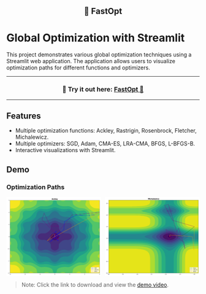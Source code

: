 <h2 align="center">🧬 FastOpt</h2>

# Global Optimization with Streamlit

This project demonstrates various global optimization techniques using a Streamlit web application. The application allows users to visualize optimization paths for different functions and optimizers.

---
<h3 align="center">
    🎈 Try it out here: <a href="https://fastopt-xbvxc26r3a-de.a.run.app/">FastOpt 🎈 </a>
</h3>

---

## Features

- Multiple optimization functions: Ackley, Rastrigin, Rosenbrock, Fletcher, Michalewicz.
- Multiple optimizers: SGD, Adam, CMA-ES, LRA-CMA, BFGS, L-BFGS-B.
- Interactive visualizations with Streamlit.

## Demo

### Optimization Paths

<div style="display: flex; justify-content: space-between;">
    <img src="demo/demo_image1.png" alt="Ackley Function Optimization" style="width: 49%;">
    <img src="demo/demo_image2.png" alt="Michalewicz Function Optimization" style="width: 49%;">
</div>

> Note: Click the link to download and view the [demo video](demo/demo.mov).